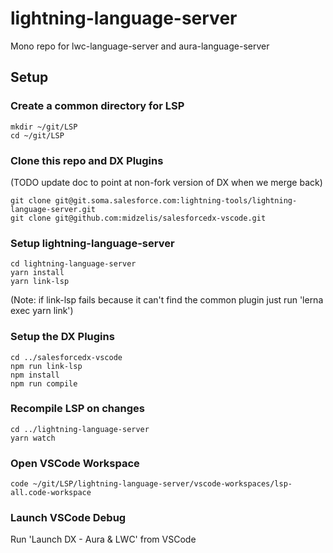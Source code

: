 # lightning-language-server
Mono repo for lwc-language-server and aura-language-server

## Setup

### Create a common directory for LSP

```
mkdir ~/git/LSP
cd ~/git/LSP
```

### Clone this repo and DX Plugins 
(TODO update doc to point at non-fork version of DX when we merge back)

```
git clone git@git.soma.salesforce.com:lightning-tools/lightning-language-server.git
git clone git@github.com:midzelis/salesforcedx-vscode.git
```

### Setup lightning-language-server

```
cd lightning-language-server
yarn install
yarn link-lsp
```
(Note: if link-lsp fails because it can't find the common plugin just run 'lerna exec yarn link')

### Setup the DX Plugins

```
cd ../salesforcedx-vscode
npm run link-lsp
npm install
npm run compile
```

### Recompile LSP on changes
```
cd ../lightning-language-server
yarn watch
```

### Open VSCode Workspace
```
code ~/git/LSP/lightning-language-server/vscode-workspaces/lsp-all.code-workspace
```

### Launch VSCode Debug
Run 'Launch DX - Aura & LWC' from VSCode

